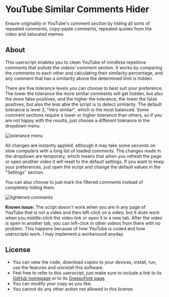 # YouTube Similar Comments Hider

Ensure originality in YouTube's comment section by hiding all sorts of repeated comments, copy-paste comments, repeated quotes from the video and saturated memes.

## About

This userscript enables you to clean YouTube of mindless repetitive comments that pollute the videos' comment section. It works by comparing the comments to each other and calculating their similarity percentage, and any comment that has a similarity above the determined limit is hidden.

There are five tolerance levels you can choose to best suit your preference. The lower the tolerance the more similar comments will get hidden, but also the more false positives, and the higher the tolerance, the lower the false positives, but also the less able the script is to detect similarity. The default tolerance is level 3, "Very similar", which is the most balanced. Some comment sections require a lower or higher tolerance than others, so if you are not happy with the results, just choose a different tolerance in the dropdown menu. 

![tolerance menu](https://i.imgur.com/x0jLgnA.png)

All changes are instantly applied, although it may take some seconds on slow computers with a long list of loaded comments. The changes made in the dropdown are temporary, which means that when you refresh the page or open another video it will reset to the default settings. If you want to keep your preferences, just open the script and change the default values in the "Settings" section.

You can also choose to just mark the filtered comments instead of completely hiding them.

![lightened comments](https://i.imgur.com/OQXefYL.png)

**Known issue:** The script doesn't work when you are in any page of YouTube that is not a video and then left-click on a video, but it does work when you middle-click the video link or open it in a new tab. After the video is open in another tab, you can left-click in other videos from there with no problem. This happens because of how YouTube is coded and how userscripts work. I may implement a workaround anyday.

## License

- You can view the code, download copies to your devices, install, run, use the features and uninstall this software.
- Feel free to refer to this userscript, just make sure to include a link to its [GitHub homepage](https://github.com/hjk789/Creations/tree/master/JavaScript/Userscripts/YouTube-Similar-Comments-Hider) or to its [GreasyFork page](https://greasyfork.org/en/scripts/433914-youtube-similar-comments-hider).
- You can modify your copy as you like.
- You cannot do any other action not allowed in this license.
